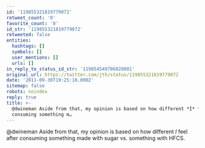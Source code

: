 ```yaml
---
id: '119855321819779072'
retweet_count: '0'
favorite_count: '0'
id_str: '119855321819779072'
retweeted: false
entities:
  hashtags: []
  symbols: []
  user_mentions: []
  urls: []
in_reply_to_status_id_str: '119854549786828801'
original_url: https://twitter.com/jth/status/119855321819779072
date: '2011-09-30T19:25:10.000Z'
sitemap: false
robots: noindex
reply: true
title: >-
  @dwineman Aside from that, my opinion is based on how different *I* feel after
  consuming something m…
---
```


@dwineman Aside from that, my opinion is based on how different *I* feel after consuming something made with sugar vs. something with HFCS.